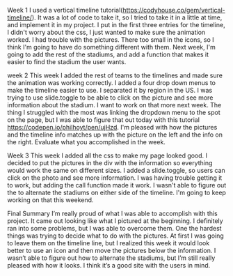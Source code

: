 Week 1
I used a vertical timeline tutorial(https://codyhouse.co/gem/vertical-timeline/). It was a lot of code to take it, so I tried to take it in a little at time, and implement it in my project. I put in the first three entries for the timeline, I didn't worry about the css, I just wanted to make sure the animation worked. I had trouble with the pictures. There too small in the icons, so I think I'm going to have do something different with them. Next week, I'm going to add the rest of the stadiums, and add a function that makes it easier to find the stadium the user wants.


week 2
This week I added the rest of teams to the timelines and made sure the animation was working correctly. I added a four drop down menus to make
the timeline easier to use. I separated it by region in the US. I was trying to use slide.toggle to be able to click on the picture and see more
information about the stadium. I want to work on that more next week. The thing I struggled with the most was linking the dropdown
menu to the spot on the page, but I was able to figure that out today with this tutorial https://codepen.io/philhoyt/pen/ujHzd. I'm pleased with how the pictures and the timeline info matches up with
the picture on the left and the info on the right.
Evaluate what you accomplished in the week.

Week 3
This week I added all the css to make my page looked good. I decided to put the pictures in the div with the information so everything would work the same on different sizes. I added a slide.toggle, so users can click on the photo and see more information. I was having trouble getting it to work, but adding the call function made it work. I wasn't able to figure out the to alternate the stadiums on either side of the timeline. I'm going to keep working on that this weekend.

Final Summary
I’m really proud of what I was able to accomplish with this project. It came out looking like what I pictured at the beginning. I definitely ran into some problems, but I was able to overcome them. One the hardest things was trying to decide what to do with the pictures. At first I was going to leave them on the timeline line, but I realized this week it would look better to use an icon and then move the pictures below the information. I wasn’t able to figure out how to alternate the stadiums, but I’m still really pleased with how it looks. I think it’s a good site with the users in mind.
